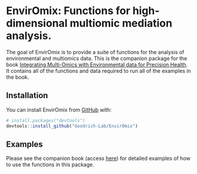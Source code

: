 
<!-- README.md is generated from README.Rmd. Please edit that file -->

# EnvirOmix: Functions for high-dimensional multiomic mediation analysis.

<!-- badges: start -->
<!-- badges: end -->

The goal of EnvirOmix is to provide a suite of functions for the
analysis of environmental and multiomics data. This is the companion
package for the book [Integrating Multi-Omics with Environmental data
for Precision Health](https://goodrich-lab.github.io/multiomics_book/).
It contains all of the functions and data required to run all of the
examples in the book.

## Installation

You can install EnvirOmix from
[GitHub](https://github.com/Goodrich-Lab/EnvirOmix) with:

``` r
# install.packages("devtools")
devtools::install_github("Goodrich-Lab/EnvirOmix")
```

## Examples

Please see the companion book (access
[here](https://goodrich-lab.github.io/multiomics_book/)) for detailed
examples of how to use the functions in this package.
